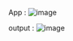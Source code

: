 App :
![image](https://github.com/user-attachments/assets/88a03509-77ce-4278-9e86-869b160ddd01)

output :
![image](https://github.com/user-attachments/assets/baa3f29d-2efd-4798-9671-2ca7a8afe75f)
